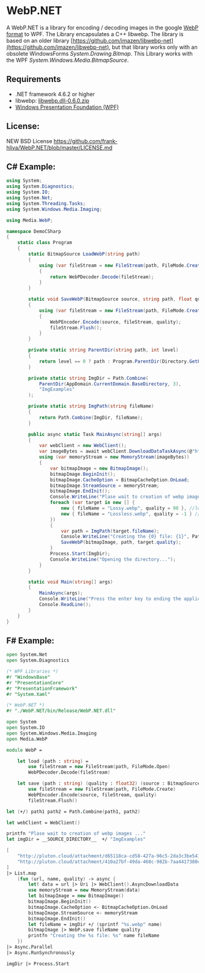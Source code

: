 # WebP.NET

A WebP.NET is a library for encoding / decoding images in the google [WebP format](https://en.wikipedia.org/wiki/WebP) to WPF. The Library encapsulates a C++ libwebp. The library is based on an older library [https://github.com/imazen/libwebp-net](https://github.com/imazen/libwebp-net), but that library works only with an obsolete WindowsForms *System.Drawing.Bitmap*. This Library works with the WPF *System.Windows.Media.BitmapSource*. 

## Requirements

- .NET framework 4.6.2 or higher
- libwebp: [libwebp.dll-0.6.0.zip](/libwebp.dll-0.6.0.zip)
- [Windows Presentation Foundation (WPF)](https://en.wikipedia.org/wiki/Windows_Presentation_Foundation)

## License:

NEW BSD License https://github.com/frank-hliva/WebP.NET/blob/master/LICENSE.md

## C# Example:

```csharp
using System;
using System.Diagnostics;
using System.IO;
using System.Net;
using System.Threading.Tasks;
using System.Windows.Media.Imaging;

using Media.WebP;

namespace DemoCSharp
{
    static class Program
    {
        static BitmapSource LoadWebP(string path)
        {
            using (var fileStream = new FileStream(path, FileMode.Create))
            {
                return WebPDecoder.Decode(fileStream);
            }
        }

        static void SaveWebP(BitmapSource source, string path, float quality)
        {
            using (var fileStream = new FileStream(path, FileMode.Create))
            {
                WebPEncoder.Encode(source, fileStream, quality);
                fileStream.Flush();
            }
        }

        private static string ParentDir(string path, int level)
        {
            return level == 0 ? path : Program.ParentDir(Directory.GetParent(path).FullName, level - 1);
        }

        private static string ImgDir = Path.Combine(
            ParentDir(AppDomain.CurrentDomain.BaseDirectory, 3),
            "ImgExamples"
        );

        private static string ImgPath(string fileName)
        {
            return Path.Combine(ImgDir, fileName);
        }

        public async static Task MainAsync(string[] args)
        {
            var webClient = new WebClient();
            var imageBytes = await webClient.DownloadDataTaskAsync(@"http://pluton.cloud/attachment/d65118ca-cd58-427a-96c5-2da3c3be541d/taylorlayos.tif");
            using (var memoryStream = new MemoryStream(imageBytes))
            {
                var bitmapImage = new BitmapImage();
                bitmapImage.BeginInit();
                bitmapImage.CacheOption = BitmapCacheOption.OnLoad;
                bitmapImage.StreamSource = memoryStream;
                bitmapImage.EndInit();
                Console.WriteLine("Plase wait to creation of webp images ...");
                foreach (var target in new [] {
                    new { fileName = "Lossy.webp", quality = 90 }, //lossy 0..100
                    new { fileName = "Lossless.webp", quality = -1 } // -1 loseless
                })
                {
                    var path = ImgPath(target.fileName);
                    Console.WriteLine("Creating the {0} file: {1}", Path.GetFileNameWithoutExtension(path).ToLower(), path);
                    SaveWebP(bitmapImage, path, target.quality);
                }
                Process.Start(ImgDir);
                Console.WriteLine("Opening the directory...");
            }
        }

        static void Main(string[] args)
        {
            MainAsync(args);
            Console.WriteLine("Press the enter key to ending the application...");
            Console.ReadLine();
        }
    }
}
```

## F# Example:

```fsharp
open System.Net
open System.Diagnostics

(* WPF Libraries *)
#r "WindowsBase"
#r "PresentationCore"
#r "PresentationFramework"
#r "System.Xaml"

(* WebP.NET *)
#r "./WebP.NET/bin/Release/WebP.NET.dll"

open System
open System.IO
open System.Windows.Media.Imaging
open Media.WebP

module WebP =

    let load (path : string) =
        use fileStream = new FileStream(path, FileMode.Open)
        WebPDecoder.Decode(fileStream)

    let save (path : string) (quality : float32) (source : BitmapSource) =
        use fileStream = new FileStream(path, FileMode.Create)
        WebPEncoder.Encode(source, fileStream, quality)
        fileStream.Flush()

let (+/) path1 path2 = Path.Combine(path1, path2)

let webClient = WebClient()

printfn "Plase wait to creation of webp images ..."
let imgDir = __SOURCE_DIRECTORY__  +/ "ImgExamples"

[
    "http://pluton.cloud/attachment/d65118ca-cd58-427a-96c5-2da3c3be541d/taylorlayos.tif", "Lossless", -1.0f
    "http://pluton.cloud/attachment/410a27bf-49da-468c-982b-7aa4417380cb/kocky.png", "Lossy", 90.0f
] 
|> List.map
    (fun (url, name, quality) -> async {
        let! data = url |> Uri |> WebClient().AsyncDownloadData
        use memoryStream = new MemoryStream(data)
        let bitmapImage = new BitmapImage()
        bitmapImage.BeginInit()
        bitmapImage.CacheOption <- BitmapCacheOption.OnLoad
        bitmapImage.StreamSource <- memoryStream
        bitmapImage.EndInit()
        let fileName = imgDir +/ (sprintf "%s.webp" name)
        bitmapImage |> WebP.save fileName quality
        printfn "Creating the %s file: %s" name fileName
    })
|> Async.Parallel
|> Async.RunSynchronously

imgDir |> Process.Start
```
